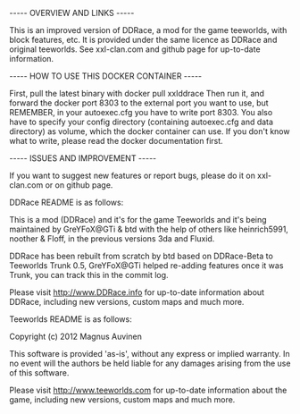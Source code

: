 ----- OVERVIEW AND LINKS ----- 


This is an improved version of DDRace, a mod for the game teeworlds, with block features, etc. It is provided under the same licence as DDRace and original teeworlds. See xxl-clan.com and github page for up-to-date information.


----- HOW TO USE THIS DOCKER CONTAINER ----- 


First, pull the latest binary with
   docker pull xxlddrace
Then run it, and forward the docker port 8303 to the external port you want to use, but REMEMBER, in your autoexec.cfg you have to write port 8303. You also have to specify your config directory (containing autoexec.cfg and data directory) as volume, which the docker container can use. If you don't know what to write, please read the docker documentation first.


----- ISSUES AND IMPROVEMENT ----- 


If you want to suggest new features or report bugs, please do it on xxl-clan.com or on github page.


DDRace README is as follows: 

This is a mod (DDRace) and it's for the game Teeworlds and it's being maintained by GreYFoX@GTi & btd with the help of others like heinrich5991, noother & Floff, in the previous versions 3da and Fluxid.


DDRace has been rebuilt from scratch by btd based on DDRace-Beta to Teeworlds Trunk 0.5, GreYFoX@GTi helped re-adding features once it was Trunk, you can track this in the commit log.


Please visit http://www.DDRace.info for up-to-date information about DDRace, including new versions, custom maps and much more.


Teeworlds README is as follows: 

Copyright (c) 2012 Magnus Auvinen


This software is provided 'as-is', without any express or implied
warranty. In no event will the authors be held liable for any damages
arising from the use of this software.


Please visit http://www.teeworlds.com for up-to-date information about 
the game, including new versions, custom maps and much more.
